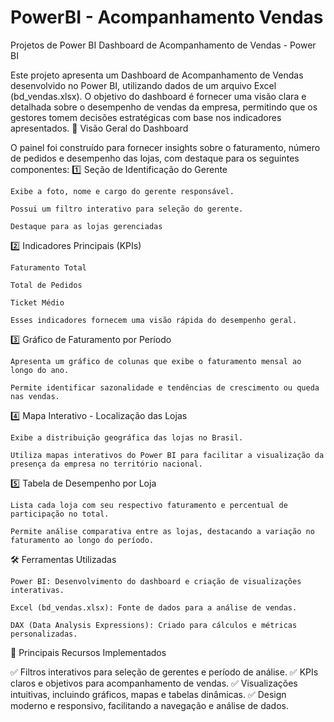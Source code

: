 # PowerBI - Acompanhamento Vendas
Projetos de Power BI
Dashboard de Acompanhamento de Vendas - Power BI

Este projeto apresenta um Dashboard de Acompanhamento de Vendas desenvolvido no Power BI, utilizando dados de um arquivo Excel (bd_vendas.xlsx). O objetivo do dashboard é fornecer uma visão clara e detalhada sobre o desempenho de vendas da empresa, permitindo que os gestores tomem decisões estratégicas com base nos indicadores apresentados.
🔹 Visão Geral do Dashboard

O painel foi construído para fornecer insights sobre o faturamento, número de pedidos e desempenho das lojas, com destaque para os seguintes componentes:
1️⃣ Seção de Identificação do Gerente

    Exibe a foto, nome e cargo do gerente responsável.

    Possui um filtro interativo para seleção do gerente.

    Destaque para as lojas gerenciadas

2️⃣ Indicadores Principais (KPIs)

    Faturamento Total

    Total de Pedidos

    Ticket Médio

    Esses indicadores fornecem uma visão rápida do desempenho geral.

3️⃣ Gráfico de Faturamento por Período

    Apresenta um gráfico de colunas que exibe o faturamento mensal ao longo do ano.

    Permite identificar sazonalidade e tendências de crescimento ou queda nas vendas.

4️⃣ Mapa Interativo - Localização das Lojas

    Exibe a distribuição geográfica das lojas no Brasil.

    Utiliza mapas interativos do Power BI para facilitar a visualização da presença da empresa no território nacional.

5️⃣ Tabela de Desempenho por Loja

    Lista cada loja com seu respectivo faturamento e percentual de participação no total.

    Permite análise comparativa entre as lojas, destacando a variação no faturamento ao longo do período.

🛠️ Ferramentas Utilizadas

    Power BI: Desenvolvimento do dashboard e criação de visualizações interativas.

    Excel (bd_vendas.xlsx): Fonte de dados para a análise de vendas.

    DAX (Data Analysis Expressions): Criado para cálculos e métricas personalizadas.

📌 Principais Recursos Implementados

✅ Filtros interativos para seleção de gerentes e período de análise.
✅ KPIs claros e objetivos para acompanhamento de vendas.
✅ Visualizações intuitivas, incluindo gráficos, mapas e tabelas dinâmicas.
✅ Design moderno e responsivo, facilitando a navegação e análise de dados.
